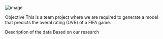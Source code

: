 
![image](https://github.com/larahdm2/FIFA-Project/assets/138598135/1ad78773-0c53-4db4-9134-cc95364f8da7)

Objective
This is a team project where we are required to generate a model that predicts the overal rating (OVR) of a FIFA game.


Description of the data
Based on our research 
